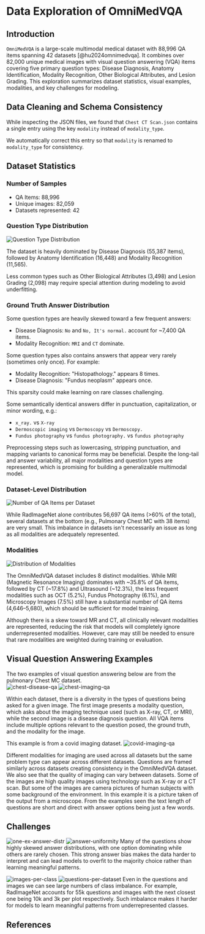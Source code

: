 # Data Exploration of OmniMedVQA

## Introduction

`OmniMedVQA` is a large-scale multimodal medical dataset with 88,996 QA items spanning 42 datasets [@hu2024omnimedvqa]. It combines over 82,000 unique medical images with visual question answering (VQA) items covering five primary question types: Disease Diagnosis, Anatomy Identification, Modality Recognition, Other Biological Attributes, and Lesion Grading. This exploration summarizes dataset statistics, visual examples, modalities, and key challenges for modeling.

## Data Cleaning and Schema Consistency

While inspecting the JSON files, we found that `Chest CT Scan.json` contains a single entry using the key `modality` instead of `modality_type`.

We automatically correct this entry so that `modality` is renamed to `modality_type` for consistency.

## Dataset Statistics

### Number of Samples

- QA Items: 88,996
- Unique images: 82,059
- Datasets represented: 42

### Question Type Distribution

![Question Type Distribution](assets/question_type_distribution.png)

The dataset is heavily dominated by Disease Diagnosis (55,387 items), followed by Anatomy Identification (16,448) and Modality Recognition (11,565).

Less common types such as Other Biological Attributes (3,498) and Lesion Grading (2,098) may require special attention during modeling to avoid underfitting.

### Ground Truth Answer Distribution

Some question types are heavily skewed toward a few frequent answers:

- Disease Diagnosis: `No` and `No, It's normal.` account for ~7,400 QA items.
- Modality Recognition: `MRI` and `CT` dominate.

Some question types also contains answers that appear very rarely (sometimes only once). For example:

- Modality Recognition: "Histopathology." appears 8 times.
- Disease Diagnosis: "Fundus neoplasm" appears once.

This sparsity could make learning on rare classes challenging.

Some semantically identical answers differ in punctuation, capitalization, or minor wording, e.g.:

- `x_ray.` vs `X-ray`
- `Dermoscopic imaging` vs `Dermoscopy` vs `Dermoscopy.`
- `Fundus photography` vs `fundus photography.` vs `fundus photography`

Preprocessing steps such as lowercasing, stripping punctuation, and mapping variants to canonical forms may be beneficial. Despite the long-tail and answer variability, all major modalities and question types are represented, which is promising for building a generalizable multimodal model.

### Dataset-Level Distribution

![Number of QA Items per Dataset](assets/number_of_qa_items_per_dataset.png)

While RadImageNet alone contributes 56,697 QA items (>60% of the total), several datasets at the bottom (e.g., Pulmonary Chest MC with 38 items) are very small. This imbalance in datasets isn't necessarily an issue as long as all modalities are adequately represented.

### Modalities

![Distribution of Modalities](assets/distribution_of_modalities_pie_chart.png)

The OmniMedVQA dataset includes 8 distinct modalities. While MRI (Magnetic Resonance Imaging) dominates with ~35.8% of QA items, followed by CT (~17.8%) and Ultrasound (~12.3%), the less frequent modalities such as OCT (5.2%), Fundus Photography (6.1%), and Microscopy Images (7.5%) still have a substantial number of QA items (4,646–5,680), which should be sufficient for model training.

Although there is a skew toward MR and CT, all clinically relevant modalities are represented, reducing the risk that models will completely ignore underrepresented modalities. However, care may still be needed to ensure that rare modalities are weighted during training or evaluation.

## Visual Question Answering Examples

The two examples of visual question answering below are from the pulmonary Chest MC dataset.  
![chest-disease-qa](assets/chest-disease-qa.png)
![chest-imaging-qa](assets/chest-imaging-qa.png)

Within each dataset, there is a diversity in the types of questions being asked for a given image. The first image presents a modality question, which asks about the imaging technique used (such as X-ray, CT, or MRI), while the second image is a disease diagnosis question. All VQA items include multiple options relevant to the question posed, the ground truth, and the modality for the image.

This example is from a covid imaging dataset.
![covid-imaging-qa](assets/covid-imaging-qa.png)

Different modalities for imaging are used across all datasets but the same problem type can appear across different datasets. Questions are framed similarly across datasets creating consistency in the OmniMedVQA dataset. We also see that the quality of imaging can vary between datasets. Some of the images are high quality images using technology such as X-ray or a CT scan. But some of the images are camera pictures of human subjects with some background of the environment. In this example it is a picture taken of the output from a microscope. From the examples seen the text length of questions are short and direct with answer options being just a few words.

## Challenges

![one-ex-answer-distr](assets/one-ex-answer-distr.png)
![answer-uniformity](assets/answer-uniformity.png)
Many of the questions show highly skewed answer distributions, with one option dominating while others are rarely chosen. This strong answer bias makes the data harder to interpret and can lead models to overfit to the majority choice rather than learning meaningful patterns.

![images-per-class](assets/images-per-class.png)
![questions-per-dataset](assets/questions-per-dataset.png)
Even in the questions and images we can see large numbers of class imbalance. For example, RadImageNet accounts for 55k questions and images with the next closest one being 10k and 3k per plot respectively. Such imbalance makes it harder for models to learn meaningful patterns from underrepresented classes.

## References

[//]: <> (Will be auto-populated with `pandoc reports/draft_reports/part1_dataexploration.md --citeproc --bibliography=references.bib --csl=ieee.csl  -o deliverables/part1/part1_dataexploration.html`... `pandoc reports/draft_reports/part1_dataexploration.md -o deliverables/part1/part1_dataexploration.pdf --resource-path=.:reports:assets --pdf-engine=xelatex --citeproc --bibliography=references.bib --csl=ieee.csl -V classoption=twocolumn -V geometry:top=0.75in -V geometry:bottom=0.75in -V geometry:left=0.75in -V geometry:right=0.75in -V fontsize=10pt`)
